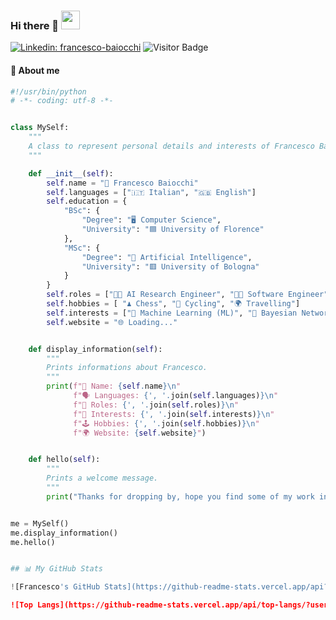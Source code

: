 ### Hi there 👋 <img src="[https://github.com/francescobaio/francescobaio/blob/main/wave.gif]" width="30px">
[![Linkedin: francesco-baiocchi](https://img.shields.io/badge/-Francesco%20Baiocchi-blue?style=flat-square&logo=Linkedin&logoColor=white&link=https://www.linkedin.com/in/francesco-baiocchi-1aa2a2276/)](https://www.linkedin.com/in/francesco-baiocchi-1aa2a2276/)
![Visitor Badge](https://visitor-badge.laobi.icu/badge?page_id=francescobaio)

#### 👨 About me
```python
#!/usr/bin/python
# -*- coding: utf-8 -*-


class MySelf:
    """
    A class to represent personal details and interests of Francesco Baiocchi.
    """

    def __init__(self):
        self.name = "👀 Francesco Baiocchi"
        self.languages = ["🇮🇹 Italian", "🇬🇧 English"]
        self.education = {
            "BSc": {
                "Degree": "🖥️ Computer Science",
                "University": "🟦 University of Florence"
            },
            "MSc": {
                "Degree": "🤖 Artificial Intelligence",
                "University": "🟥 University of Bologna"
            }
        }
        self.roles = ["👨‍🔬 AI Research Engineer", "🧑‍💻 Software Engineer"]
        self.hobbies = [ "♟️ Chess", "🚴 Cycling", "🌍 Travelling"]
        self.interests = ["💬 Machine Learning (ML)", "🌳 Bayesian Networks (BNs)"]
        self.website = "🌐 Loading..."


    def display_information(self):
        """
        Prints informations about Francesco.
        """
        print(f"👤 Name: {self.name}\n"
              f"🗣️ Languages: {', '.join(self.languages)}\n"
              f"💼 Roles: {', '.join(self.roles)}\n"
              f"🎯 Interests: {', '.join(self.interests)}\n"
              f"🕹️ Hobbies: {', '.join(self.hobbies)}\n"
              f"🌍 Website: {self.website}")


    def hello(self):
        """
        Prints a welcome message.
        """
        print("Thanks for dropping by, hope you find some of my work interesting.")


me = MySelf()
me.display_information()
me.hello()


## 📊 My GitHub Stats

![Francesco's GitHub Stats](https://github-readme-stats.vercel.app/api?username=yourusername&show_icons=true)

![Top Langs](https://github-readme-stats.vercel.app/api/top-langs/?username=francescobaio&layout=compact&theme=radical)

